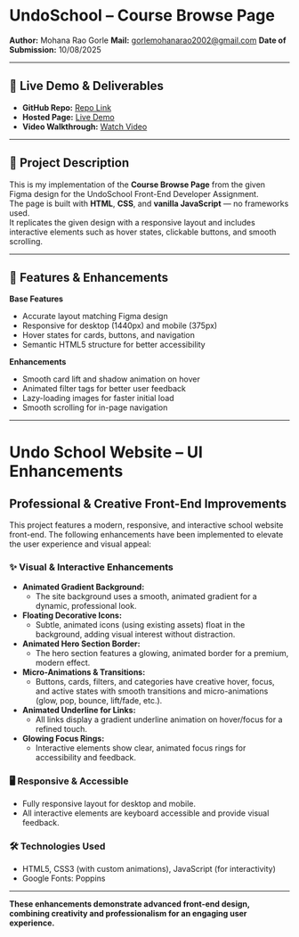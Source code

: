 # UndoSchool – Course Browse Page

**Author:** Mohana Rao Gorle
**Mail:**  gorlemohanarao2002@gmail.com
**Date of Submission:** 10/08/2025

---

## 🔗 Live Demo & Deliverables
- **GitHub Repo:** [Repo Link](https://github.com/Gorle-Mohanarao/undoschool)  
- **Hosted Page:** [Live Demo](https://gorle-mohanarao.github.io/undoschool/)  
- **Video Walkthrough:** [Watch Video](https://drive.google.com/file/d/1omoRS1PkbsKOp8ueef2fRyWfYKoBaS7G/view?usp=sharing)  

---

## 📄 Project Description
This is my implementation of the **Course Browse Page** from the given Figma design for the UndoSchool Front-End Developer Assignment.  
The page is built with **HTML**, **CSS**, and **vanilla JavaScript** — no frameworks used.  
It replicates the given design with a responsive layout and includes interactive elements such as hover states, clickable buttons, and smooth scrolling.

---

## 🎯 Features & Enhancements
**Base Features**
- Accurate layout matching Figma design
- Responsive for desktop (1440px) and mobile (375px)
- Hover states for cards, buttons, and navigation
- Semantic HTML5 structure for better accessibility

**Enhancements**
- Smooth card lift and shadow animation on hover
- Animated filter tags for better user feedback
- Lazy-loading images for faster initial load
- Smooth scrolling for in-page navigation

---


# Undo School Website – UI Enhancements

## Professional & Creative Front-End Improvements

This project features a modern, responsive, and interactive school website front-end. The following enhancements have been implemented to elevate the user experience and visual appeal:

### ✨ Visual & Interactive Enhancements

- **Animated Gradient Background:**
  - The site background uses a smooth, animated gradient for a dynamic, professional look.
- **Floating Decorative Icons:**
  - Subtle, animated icons (using existing assets) float in the background, adding visual interest without distraction.
- **Animated Hero Section Border:**
  - The hero section features a glowing, animated border for a premium, modern effect.
- **Micro-Animations & Transitions:**
  - Buttons, cards, filters, and categories have creative hover, focus, and active states with smooth transitions and micro-animations (glow, pop, bounce, lift/fade, etc.).
- **Animated Underline for Links:**
  - All links display a gradient underline animation on hover/focus for a refined touch.
- **Glowing Focus Rings:**
  - Interactive elements show clear, animated focus rings for accessibility and feedback.

### 🖥️ Responsive & Accessible
- Fully responsive layout for desktop and mobile.
- All interactive elements are keyboard accessible and provide visual feedback.

### 🛠️ Technologies Used
- HTML5, CSS3 (with custom animations), JavaScript (for interactivity)
- Google Fonts: Poppins

---

**These enhancements demonstrate advanced front-end design, combining creativity and professionalism for an engaging user experience.**
